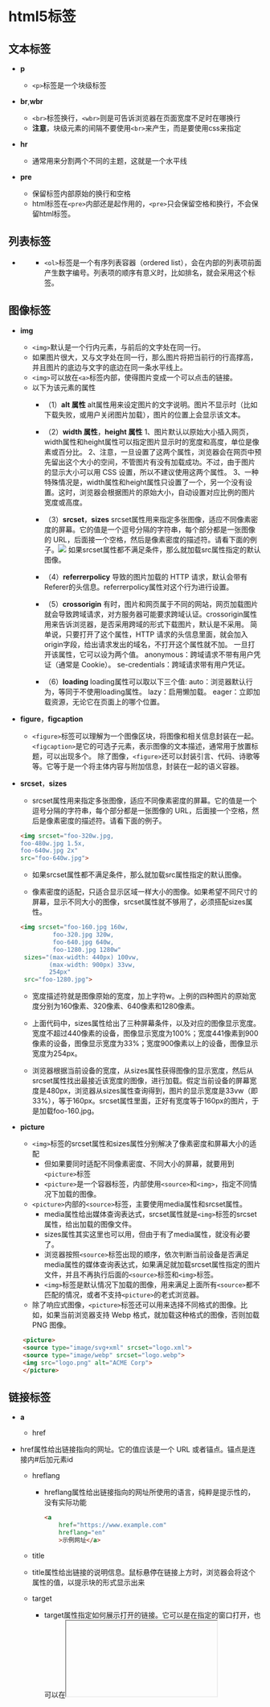 # html5标签

## 文本标签
* **p**
    * ``<p>``标签是一个块级标签

* **br**,**wbr**
    * ``<br>``标签换行，``<wbr>``则是可告诉浏览器在页面宽度不足时在哪换行
    * **注意**，块级元素的间隔不要使用``<br>``来产生，而是要使用css来指定

* **hr**
    * 通常用来分割两个不同的主题，这就是一个水平线

* **pre**
    * 保留标签内部原始的换行和空格
    * html标签在``<pre>``内部还是起作用的，``<pre>``只会保留空格和换行，不会保留html标签。



## 列表标签
* **<ol>**
    * ``<ol>``标签是一个有序列表容器（ordered list），会在内部的列表项前面产生数字编号。列表项的顺序有意义时，比如排名，就会采用这个标签。



## 图像标签
* **img**
    * ``<img>``默认是一个行内元素，与前后的文字处在同一行。
    * 如果图片很大，又与文字处在同一行，那么图片将把当前行的行高撑高，并且图片的底边与文字的底边在同一条水平线上。
    * ``<img>``可以放在``<a>``标签内部，使得图片变成一个可以点击的链接。
    * 以下为该元素的属性
        * （1）**alt 属性**
                    alt属性用来设定图片的文字说明。图片不显示时（比如下载失败，或用户关闭图片加载），图片的位置上会显示该文本。

        * （2）**width 属性**，**height 属性** 
                    1、图片默认以原始大小插入网页，width属性和height属性可以指定图片显示时的宽度和高度，单位是像素或百分比。
                    2、注意，一旦设置了这两个属性，浏览器会在网页中预先留出这个大小的空间，不管图片有没有加载成功。不过，由于图片的显示大小可以用 CSS 设置，所以不建议使用这两个属性。
                    3、一种特殊情况是，width属性和height属性只设置了一个，另一个没有设置。这时，浏览器会根据图片的原始大小，自动设置对应比例的图片宽度或高度。

        * （3）**srcset**，**sizes**
                    srcset属性用来指定多张图像，适应不同像素密度的屏幕。它的值是一个逗号分隔的字符串，每个部分都是一张图像的 URL，后面接一个空格，然后是像素密度的描述符。请看下面的例子。<img srcset="foo-320w.jpg,foo-480w.jpg 1.5x,foo-640w.jpg 2x" src="foo-640w.jpg">
                    如果srcset属性都不满足条件，那么就加载src属性指定的默认图像。

        * （4）**referrerpolicy** 
                    <img>导致的图片加载的 HTTP 请求，默认会带有Referer的头信息。referrerpolicy属性对这个行为进行设置。

        * （5）**crossorigin**
                    有时，图片和网页属于不同的网站，网页加载图片就会导致跨域请求，对方服务器可能要求跨域认证。crossorigin属性用来告诉浏览器，是否采用跨域的形式下载图片，默认是不采用。
                    简单说，只要打开了这个属性，HTTP 请求的头信息里面，就会加入origin字段，给出请求发出的域名，不打开这个属性就不加。
                    一旦打开该属性，它可以设为两个值。
                    anonymous：跨域请求不带有用户凭证（通常是 Cookie）。
                    se-credentials：跨域请求带有用户凭证。

        * （6）**loading**
                    loading属性可以取以下三个值:
                    auto：浏览器默认行为，等同于不使用loading属性。
                    lazy：启用懒加载。
                    eager：立即加载资源，无论它在页面上的哪个位置。

* **figure**，**figcaption**
    * ``<figure>``标签可以理解为一个图像区块，将图像和相关信息封装在一起。``<figcaption>``是它的可选子元素，表示图像的文本描述，通常用于放置标题，可以出现多个。
        除了图像，``<figure>``还可以封装引言、代码、诗歌等等。它等于是一个将主体内容与附加信息，封装在一起的语义容器。

* **srcset**，**sizes**
    * srcset属性用来指定多张图像，适应不同像素密度的屏幕。它的值是一个逗号分隔的字符串，每个部分都是一张图像的 URL，后面接一个空格，然后是像素密度的描述符。请看下面的例子。
    
    ```html
    <img srcset="foo-320w.jpg,
    foo-480w.jpg 1.5x,
    foo-640w.jpg 2x" 
    src="foo-640w.jpg">
    ```

    * 如果srcset属性都不满足条件，那么就加载src属性指定的默认图像。

    * 像素密度的适配，只适合显示区域一样大小的图像。如果希望不同尺寸的屏幕，显示不同大小的图像，srcset属性就不够用了，必须搭配sizes属性。
    ```html
    <img srcset="foo-160.jpg 160w,
             foo-320.jpg 320w,
             foo-640.jpg 640w,
             foo-1280.jpg 1280w"
     sizes="(max-width: 440px) 100vw,
            (max-width: 900px) 33vw,
            254px"
     src="foo-1280.jpg">
    ```

     * 宽度描述符就是图像原始的宽度，加上字符w。上例的四种图片的原始宽度分别为160像素、320像素、640像素和1280像素。

     * 上面代码中，sizes属性给出了三种屏幕条件，以及对应的图像显示宽度。宽度不超过440像素的设备，图像显示宽度为100%；宽度441像素到900像素的设备，图像显示宽度为33%；宽度900像素以上的设备，图像显示宽度为254px。

     * 浏览器根据当前设备的宽度，从sizes属性获得图像的显示宽度，然后从srcset属性找出最接近该宽度的图像，进行加载。假定当前设备的屏幕宽度是480px，浏览器从sizes属性查询得到，图片的显示宽度是33vw（即33%），等于160px。srcset属性里面，正好有宽度等于160px的图片，于是加载foo-160.jpg。

* **picture**
    * ``<img>``标签的srcset属性和sizes属性分别解决了像素密度和屏幕大小的适配
        * 但如果要同时适配不同像素密度、不同大小的屏幕，就要用到``<picture>``标签
        * ``<picture>``是一个容器标签，内部使用``<source>``和``<img>``，指定不同情况下加载的图像。
    * ``<picture>``内部的``<source>``标签，主要使用media属性和srcset属性。
        * media属性给出媒体查询表达式，srcset属性就是``<img>``标签的srcset属性，给出加载的图像文件。
        * sizes属性其实这里也可以用，但由于有了media属性，就没有必要了。
        * 浏览器按照``<source>``标签出现的顺序，依次判断当前设备是否满足media属性的媒体查询表达式，如果满足就加载srcset属性指定的图片文件，并且不再执行后面的``<source>``标签和``<img>``标签。
        * ``<img>``标签是默认情况下加载的图像，用来满足上面所有``<source>``都不匹配的情况，或者不支持``<picture>``的老式浏览器。
    * 除了响应式图像，``<picture>``标签还可以用来选择不同格式的图像。比如，如果当前浏览器支持 Webp 格式，就加载这种格式的图像，否则加载 PNG 图像。
    
```html
    <picture>
    <source type="image/svg+xml" srcset="logo.xml">
    <source type="image/webp" srcset="logo.webp"> 
    <img src="logo.png" alt="ACME Corp">
    </picture>
```



## 链接标签
* **a**
  
    * href
    
* href属性给出链接指向的网址。它的值应该是一个 URL 或者锚点。锚点是连接内#后加元素id
        
    * hreflang
        * hreflang属性给出链接指向的网址所使用的语言，纯粹是提示性的，没有实际功能
            ```html
            <a
                href="https://www.example.com"
                hreflang="en"
                >示例网址</a>
            ```
    
    * title
    
    * title属性给出链接的说明信息。鼠标悬停在链接上方时，浏览器会将这个属性的值，以提示块的形式显示出来
      
    * target
        * target属性指定如何展示打开的链接。它可以是在指定的窗口打开，也可以在<iframe>里面打开。
        * target属性的值也可以是以下四个关键字之一。
            * self：当前窗口打开，这是默认值。
            * blank：新窗口打开。
            * parent：上层窗口打开，这通常用于从父窗口打开的子窗口，或者<iframe>里面的链接。如果当前窗口没有上层窗口，这个值等同于_self。
            * top：顶层窗口打开。如果当前窗口就是顶层窗口，这个值等同于_self
    * 使用target属性的时候，最好跟rel="noreferrer"一起使用，这样可以避免安全风险。
      
    * target的属性值也可以直接给定，这样如果没有你给定名字的新窗口，就会创建一个以target里的值为名字的新窗口
      
    * rel
        * rel属性说明链接与当前页面的关系。
        * 下面是一些常见的rel属性的值。
            * alternate：当前文档的另一种形式，比如翻译。
            * author：作者链接。
            * bookmark：用作书签的永久地址。
            * external：当前文档的外部参考文档。
            * help：帮助链接。
            * license：许可证链接。
            * next：系列文档的下一篇。
            * nofollow：告诉搜索引擎忽略该链接，主要用于用户提交的内容，防止有人企图通过添加链接，提高该链接的搜索排名。
            * noreferrer：告诉浏览器打开链接时，不要将当前网址作为 HTTP 头信息的Referer字段发送出去，这样可以隐藏点击的来源。
            * noopener：告诉浏览器打开链接时，不让链接窗口通过 JavaScript 的window.opener属性引用原始窗口，这样就提高了安全性。
            * prev：系列文档的上一篇。
            * search：文档的搜索链接。
            * tag：文档的标签链接。
        
    * referrerpolicy
      
        * referrerpolicy属于用于精确设定点击链接时，浏览器发送HTTP头信息的referer字段的行为。
    * 该属性可以取下面八个值：no-referrer、no-referrer-when-downgrade、origin、origin-when-cross-origin、unsafe-url、same-origin、strict-origin、strict-origin-when-cross-origin。
      
        * 其中，no-referrer表示不发送Referer字段，same-origin表示同源时才发送Referer字段，origin表示只发送源信息（协议+域名+端口）。其他几项的解释，请查阅 HTTP 文档。
    
* ping
        
    * ping属性指定一个网址，用户点击时，会向该网址发出一个post请求，通常用于跟踪用户的行为。
      
    * type
      
        * type属性给出链接url的MIME类型，比如到底是网页，还是图像或文件。它也是纯粹提示性的属性，没有实际功能。
    * download
        * download属性表明当前链接用于下载，而不是跳转到另一个url
        * download只在链接与网页同源的时，才会生效。也就是说，链接应该与网址属于同一个网站
        ```html
        <a href="demo.txt" download>下载</a>
        ```
        * 如果download属性设置了值，那么这个值就是下载的文件名若不设置值的话就以链接的值为属性名。
        * 如果链接点击后，服务器的 HTTP 回应的头信息设置了Content-Disposition字段，并且该字段的值与download属性不一致，那么该字段优先，下载时将显示其设置的文件名。
        * download属性还有一个用途，就是有些地址不是真实网址，而是数据网址，比如data:开头的网址。这时，download属性可以为虚拟网址指定下载的文件名。
        ```html
        <a href="data:,Hello%2C%20World!" download="hello.txt">点击</a>
        ```
        链接点击后，下载的hello.txt文件内容就是“Hello, World!”。
    * 邮件链接
        * 链接也可以指向一个邮件地址，使用**mailto**协议。用户点击后，浏览器会打开本机默认的邮件程序，让用户向指定的地址发送邮件。
        ```html
        <a href="mailto:contact@example.com">联系我们</a>
        ```
        * 上面代码中，链接就指向邮件地址。点击后，浏览器会打开一个邮件地址，让你可以向contact@example.com发送邮件。
        * 除了邮箱，邮件协议还允许指定其他几个邮件要素。
            * subject：主题
            * cc：抄送
            * bcc：密送
            * body：邮件内容
        * 使用方法是将这些邮件要素，以查询字符串的方式，附加在邮箱地址后面。
        ```html
        <a href="mailto:foo@bar.com?cc=test@test.com&subject=The%20subject&body=The%20body">发送邮件</a>
        ```
        * 上面代码中，邮件链接里面不仅包含了邮箱地址，还包含了cc、subject、body等邮件要素。这些要素的值需要经过 URL 转义，比如空格转成%20。
        * 不指定邮箱也是允许的，就像下面这样。这时用户自己在邮件程序里面，填写想要发送的邮箱，通常用于邮件分享网页。```<a href="mailto:">告诉朋友</a>```
    * 电话链接
      
        * 如果是手机浏览的页面，还可以使用tel协议，创建电话链接。用户点击该链接，会唤起电话，可以进行拨号。
    ```html
        <a href="tel:13312345678">13312345678</a>
    ```
        * 上面代码在手机中，点击链接会唤起拨号界面，可以直接拨打指定号码。
    
* ``<link>``
    * **基本用法**
    ```html
    <link href="default.css" rel="stylesheet"title="Default Style">
    <link href="fancy.css" rel="alternate stylesheet" title="Fancy">
    <link href="basic.css" rel="alternate stylesheet" title="Basic">
    ```
    * 上面代码中，default.css是默认样式表，默认就会生效。fancy.css和basic.css是替换样式表（rel="alternate stylesheet"），默认不生效。title属性在这里是必需的，用来在浏览器菜单里面列出这些样式表的名字，供用户选择，以替代默认样式表。**可以做主题**
    * ``<link>``还可以加载网站的 favicon 图标文件。
    ```html
    <link rel="icon" href="/favicon.ico" type="image/x-icon">
    ```
    * 手机访问时，网站通常需要提供不同分辨率的图标文件。
    ``` html 
    <link rel="apple-touch-icon-precomposed" sizes="114x114" href="favicon114.png">
    <link rel="apple-touch-icon-precomposed" sizes="72x72" href="favicon72.png">
    ```
    * ``<link>``也用于提供文档的相关链接，比如下面是给出文档的 RSS Feed 地址。
    ```html
    <link rel="alternate" type="application/atom+xml" href="/blog/news/atom">
    ```
    * **rel属性**
        * el属性表示外部资源与当前文档之间的关系，是<link>标签的必需属性。它可以但不限于取以下值。
        ```html
                <!-- 作者信息 -->
            <link rel="author" href="humans.txt"> author：文档作者的链接。
            <!-- 版权信息 -->
            <link rel="license" href="copyright.html">license：许可证链接。
            <!-- 另一个语言的版本 -->
            <link rel="alternate" href="https://es.example.com/" hreflang="es">alternate：文档的另一种表现形式的链接，比如打印版。
            <!-- 联系方式 -->
            <link rel="me" href="https://google.com/profiles/someone" type="text/html">
            <link rel="me" href="mailto:name@example.com">
            <link rel="me" href="sms:+15035550125">
            <!-- 历史资料 -->
            <link rel="archives" href="http://example.com/archives/">
            <!-- 目录 -->
            <link rel="index" href="http://example.com/article/">
            <!-- 导航 -->
            <link rel="first" href="http://example.com/article/">
            <link rel="last" href="http://example.com/article/?page=42">
            <link rel="prev" href="http://example.com/article/?page=1">prev：表示当前文档是系列文档的一篇，这里给出上一篇文档的链接
            <link rel="next" href="http://example.com/article/?page=3">next：系列文档下一篇的链接。
        ```

    * **资源的预加载**
        * ``<link rel="preload">``告诉浏览器尽快下载并缓存资源（如脚本或样式表），该指令优先级较高，浏览器肯定会执行
            * rel="preload"除了优先级较高，还有两个优点：一是允许指定预加载资源的类型，二是允许onload事件的回调函数。下面是rel="preload"配合as属性，告诉浏览器预处理资源的类型，以便正确处理。
            * as属性指定加载资源的类型，它的值一般有下面几种。
            ```
            "script"
            "style"
            "image"
            "media"
            "document"
            ```
            * 如果不指定as属性，或者它的值是浏览器不认识的，那么浏览器会以较低的优先级下载这个资源。
            * 有时还需要type属性，进一步明确 MIME 类型
            ```html
            <link rel="preload" href="sintel-short.mp4" as="video" type="video/mp4">
            ```
            * 上面代码要求浏览器提前下载视频文件，并且说明这是 MP4 编码。
            * 所有预下载的资源，只是下载到浏览器的缓存，并没有执行。如果希望资源预下载后立刻执行，可以参考下面的写法。
        * ``<link rel="prefetch">``的使用场合是，如果后续的页面需要某个资源，并且希望预加载该资源，以便加速页面渲染。该指令不是强制性的，优先级较低，浏览器不一定会执行。这意味着，浏览器可以不下载该资源，比如连接速度很慢时。
        * ``<link rel="preconnect">``要求浏览器提前与某个域名建立 TCP 连接。当你知道，很快就会请求该域名时，这会很有帮助。
        * ``<link rel="dns-prefetch">``要求浏览器提前执行某个域名的 DNS 解析
        * ``<link rel="prerender">``要求浏览器加载某个网页，并且提前渲染它。用户点击指向该网页的链接时，就会立即呈现该页面。如果确定用户下一步会访问该页面，这会很有帮助。

    * **media 属性**
        * media属性给出外部资源生效的媒介条件。
        ```html
        <link href="print.css" rel="stylesheet" media="print">
        <link href="mobile.css" rel="stylesheet" media="screen and (max-width: 600px)">
        ```
        * 上面代码中，打印时加载print.css，移动设备访问时（设备宽度小于600像素）加载mobile.css。
    * 其他属性
        * ``<link>``标签的其他属性如下。
        * crossorigin：加载外部资源的跨域设置。
        * href：外部资源的网址。
        * referrerpolicy：加载时Referer头信息字段的处理方法。
        * as：rel="preload"或rel="prefetch"时，设置外部资源的类型。
        * type：外部资源的 MIME 类型，目前仅用于rel="preload"或rel="prefetch"的情况。
        * title：加载样式表时，用来标识样式表的名称。
        * sizes：用来声明图标文件的尺寸，比如加载苹果手机的图标文件
* ``<script>``
    * type属性给出脚本的类型，默认是 JavaScript 代码，所以可省略。完整的写法其实是下面这样。type属性也可以设成module，表示这是一个 ES6 模块，不是传统脚本
    * 对于那些不支持 ES6 模块的浏览器，可以设置nomodule属性。支持 ES6 模块的浏览器，会不加载指定的脚本。这个属性通常与type="module"配合使用，作为老式浏览器的回退方案。
    * ``<script>``还有下面一些其他属性，大部分跟 JavaScript 语言有关，可以参考相关的 JavaScript 教程。
        * async：该属性指定 JavaScript 代码为异步执行，不是造成阻塞效果，JavaScript 代码默认是同步执行。
        * defer：该属性指定 JavaScript 代码不是立即执行，而是页面解析完成后执行。
        * crossorigin：如果采用这个属性，就会采用跨域的方式加载外部脚本，即 HTTP 请求的头信息会加上origin字段。
        * integrity：给出外部脚本的哈希值，防止脚本被篡改。只有哈希值相符的外部脚本，才会执行。
        * nonce：一个密码随机数，由服务器在 HTTP 头信息里面给出，每次加载脚本都不一样。它相当于给出了内嵌脚本的白名单，只有在白名单内的脚本才能执行。
        * referrerpolicy：HTTP 请求的Referer字段的处理方法。
* ``<noscript>``标签用于浏览器不支持或关闭 JavaScript 时，所要显示的内容。用户关闭 JavaScript 可能是为了节省带宽，以延长手机电池寿命，或者为了防止追踪，保护隐私。
    ```html
    <noscript>
  您的浏览器不能执行 JavaScript 语言，页面无法正常显示。
    </noscript>
  ```
    上面这段代码，只有浏览器不能执行 JavaScript 代码时才会显示，否则就不会显示。

## 多媒体标签
* **video**
    * ``<video>``标签是一个块级元素，用于放置视频。如果浏览器支持加载的视频格式，就会显示一个播放器，否则显示``<video>``内部的子元素。
    ```html
        <video src="example.mp4" controls>
        <p>你的浏览器不支持 HTML5 视频，请下载<a href="example.mp4">视频文件</a>。</p>
        </video>
    ```
    * 上面代码中，如果浏览器不支持该种格式的视频，就会显示<video>内部的文字提示。

    * `<video>`有以下属性。
        * src：视频文件的网址。
        * controls：播放器是否显示控制栏。该属性是布尔属性，不用赋值，只要写上属性名，就表示打开。如果不想使用浏览器默认的播放器，而想使用自定义播放器，就不要使用该属性。
        * width：视频播放器的宽度，单位像素。
        * height：视频播放器的高度，单位像素。
        * autoplay：视频是否自动播放，该属性为布尔属性。
        * loop：视频是否循环播放，该属性为布尔属性。
        * muted：是否默认静音，该属性为布尔属性。
        * poster：视频播放器的封面图片的 URL。
        * preload：视频播放之前，是否缓冲视频文件。这个属性仅适合没有设置autoplay的情况。它有三个值，分别是none（不缓冲）、metadata（仅仅缓冲视频文件的元数据）、auto（可以缓冲整个文件）。
        * playsinline：iPhone 的 Safari 浏览器播放视频时，会自动全屏，该属性可以禁止这种行为。该属性为布尔属性。
        * crossorigin：是否采用跨域的方式加载视频。它可以取两个值，分别是anonymous（跨域请求时，不发送用户凭证，主要是 Cookie），use-credentials（跨域时发送用户凭证）。
        * currentTime：指定当前播放位置（双精度浮点数，单位为秒）。如果尚未开始播放，则会从这个属性指定的位置开始播放。
        * duration：该属性只读，指示时间轴上的持续播放时间（总长度），值为双精度浮点数（单位为秒）。如果是流媒体，没有已知的结束时间，属性值为+Infinity。
            ```html
                <video width="400" height="400"
                    autoplay loop muted
                    poster="poster.png">
                </video>
            ```

    * 上面代码中，视频播放器的大小是 400 x 400，会自动播放和循环播放，并且静音，还带有封面图。这是网站首页背景视频的常见写法。
      
    * HTML标准没有规定浏览器需要支持哪些视频格式，完全是有浏览器厂商自己来决定。为了避免浏览器不支持视频格式，可以使用<source>标签，放置在同一个视频的多种格式。
        ```html
        <video controls>
            <source src="example.mp4" type="video/mp4">
            <source src="example.webm" type="video/webm">
            <p>你的浏览器不支持html5视频，请下载 <a href="example.mp4">视频文件</a>。</p>
            </video>
        ```
        * 注：这里<source>后面会讲，点击<a  href="#11" id="22">这里</a>转到
    * 上面代码中，<source>标签的type属性的值是视频文件的 MIME 类型，上例指定了两种格式的视频文件：MP4 和 WebM。如果浏览器支持 MP4，就加载 MP4 格式的视频，不再往下执行了。如果不支持 MP4，就检查是否支持 WebM，如果还是不支持，则显示提示。

* ### audio
     * `<audio>`标签是一个块级元素，用于放置音频，用法和<video>表标签基本一致。
        ```html
            <audio controls>
                <source src="foo.mp3" type="audio/mp3">
                <source src="foo.ogg" type="audio/ogg">
                <p>你的浏览器不支持 HTML5 音频，请直接下载<a href="foo.mp3">音频文件</a>。</p>
            </audio>
        ```
    * 用法基本和视频播放标签<video>一致，大致属性差不多。
        常用<audio>属性：
        ```txt
            autoplay：      是否自动播放，布尔属性。
            controls：      是否显示播放工具栏，布尔属性。如果不设置，浏览器不显示播放界面，通常用于背景音乐。
            crossorigin：   是否使用跨域方式请求。
            loop：          是否循环播放，布尔属性。
            muted：         是否静音，布尔属性。
            preload：       音频文件的缓冲设置。
            src：           音频文件网址。
        ```
* ``<track>``视频播放字幕，在<video>标签中使用
    * 用法示例：
        ```html
                <video controls src="sample.mp4">
                    <track label="英文" kind="subtitles" src="subtitles_en.vtt" srclang="en">
                    <track label="中文" kind="subtitles" src="subtitles_cn.vtt" srclang="cn" default>
                </video>
        ```
        <track>主要属性:
    ```txt
            label：    播放器显示的字幕名称，供用户选择。
            kind：     字幕的类型，默认是subtitles，表示将原始声音成翻译外国文字，比如英文视频提供中文字幕。另一个常见的值是captions，表示原始声音的文字描述，通常是视频原始使用的语言，比如英文视频提供英文字幕。

            src：      vtt 字幕文件的网址。
            srclang：  字幕的语言，必须是有效的语言代码。
            default：  是否默认打开，布尔属性。 
    ```
* `<source>`  <a id="11" href=“#22”>#</a>
    * 用于在<picture>、<video>、<audio>内指定一项外部的资源 单标签。
        * 主要属性为：
        ```txt
            type：     指定外部资源的 MIME 类型。
            src：      指定源文件，用于<video>和<audio>。
            srcset：   指定不同条件下加载的图像文件，用于<picture>。
            media：    指定媒体查询表达式，用于<picture>。
            sizes：    指定不同设备的显示大小，用于<picture>，必须跟srcset搭配使用。
        ```

* `<embed>`
    * 这个标签是嵌入一个外部内容，由浏览器控制，但不是所有都支持。
        * 嵌入视频播放器的例子：
            ```html
                <embed type="video/webm"
                    src="/media/examples/flower.mp4"
                    width="250"
                    height="200">
            ```
    * 主要通用属性
        * height：显示高度，单位为像素，不允许百分比。
        * width：显示宽度，单位为像素，不允许百分比。
        * src：嵌入的资源的 URL。
        * type：嵌入资源的 MIME 类型。
    * 下面是启动浏览器flash的例子
        ```html
            <embed src="whoosh.swf" quality="medium"
                bgcolor="#ffffff" width="550" height="400"
                name="whoosh" align="middle" allowScriptAccess="sameDomain"
                allowFullScreen="false" type="application/x-shockwave-flash"
                pluginspage="http://www.macromedia.com/go/getflashplayer">
                如果浏览器没有安装 Flash 插件，就会提示去pluginspage属性指定的网址下载。
        ```

* `<object>`,`<param>`
    * <object>是上面的<embed>的替代品，因为没有历史遗留的问题所以更推荐用，只限于插入少量几行代码
        * 下面是插入PDF文件的例子
        ```html
            <object type="application/pdf"
                data="/media/examples/In-CC0.pdf"
                width="250"
                height="200">
            </object>
        ```
        * 通用属性为：
            * data：嵌入的资源的 URL。
            * form：当前网页中相关联表单的id属性（如果有的话）。
            * height：资源的显示高度，单位为像素，不能使用百分比。
            * width：资源的显示宽度，单位为像素，不能使用百分比。
            * type：资源的 MIME 类型。
            * typemustmatch：布尔属性，表示data属性与type属性是否必须匹配。
    * `<param>` 能在里面来给<object>容器元素的标签使用来给出插件所要的运行参数。
        * ```html
                <object data="movie.swf" type="application/x-shockwave-flash">
                    <param name="foo" value="bar">
                </object>
            ```



## iframe
* **iframe**
    * `<iframe>` 主要用于在网页中来拼接其他的网页，不常用。
        * 示例：
            ```html
                <iframe src="https://www.example.com"
                    width="100%" height="500" frameborder="0"
                    allowfullscreen sandbox>
                    <p><a href="https://www.example.com">点击打开嵌入页面</a></p>
                </iframe>
            ```
        * 主要属性
            ```txt
                allowfullscreen：允许嵌入的网页全屏显示，需要全屏 API 的支持，请参考相关的 JavaScript 教程。
                frameborder：   是否绘制边框，0为不绘制，1为绘制（默认值）。建议尽量少用这个属性，而是在 CSS 里面设置样式。
                src：           嵌入的网页的 URL。
                width：         显示区域的宽度。
                height：        显示区域的高度。
                sandbox：       设置嵌入的网页的权限，详见下文。
                importance：    浏览器下载嵌入的网页的优先级，可以设置三个值。high表示高优先级，low表示低优先级，auto表示由浏览器自行决定。
                name：          内嵌窗口的名称，可以用于<a>、<form>、<base>的target属性。
                referrerpolicy：请求嵌入网页时，HTTP 请求的Referer字段的设置。参见<a>标签的介绍。
            ```

* **sandbox**
    * 用于设置嵌入网页中的属性，相当于设置了一个隔离层
        ```html
            <iframe src="https://www.example.com" sandbox>
            </iframe>
        ```
    * 利用属性能设置具体的权限，主要的属性为：
        ```txt
            allow-forms：            允许提交表单。

            allow-modals：           允许提示框，即允许执行window.alert()等会产生弹出提示框的 JavaScript 方法。

            allow-popups：           允许嵌入的网页使用window.open()方法弹出窗口。

            allow-popups-to-escape-sandbox：允许弹出窗口不受沙箱的限制。

            allow-orientation-lock： 允许嵌入的网页用脚本锁定屏幕的方向，即横屏或竖屏。

            allow-pointer-lock：     允许嵌入的网页使用 Pointer Lock API，锁定鼠标的移动。

            allow-presentation：     允许嵌入的网页使用 Presentation API。

            allow-same-origin：      不打开该项限制，将使得所有加载的网页都视为跨域。
            
            allow-scripts：          允许嵌入的网页运行脚本（但不创建弹出窗口）。

            allow-storage-access-by-user-activation：  sandbox属性同时设置了这个值和allow-same-origin的情况下，允许<iframe>嵌入的第三方网页通过用户发起document.requestStorageAccess()请求，经由 Storage Access API 访问父窗口的 Cookie。

            allow-top-navigation：   允许嵌入的网页对顶级窗口进行导航。

            allow-top-navigation-by-user-activation：允许嵌入的网页对顶级窗口进行导航，但必须由用户激活。

            allow-downloads-without-user-activation：允许在没有用户激活的情况下，嵌入的网页启动下载。
        ```

* **loading**
    * 设置资源的预加载有三个主要的属性
        * auto：浏览器默认行为
        * lazy： 懒加载网页即将滚动到在开始加载
        * eager：立即记载资源



## 表单表标签
* **<from>**
    * 标签用来定义一个表单，所有表单中的内容都要放在里面
    * 示例：这是一个拥有用户名、文本输入框和提交按钮的表单
        ```html
            <form action="https://example.com/api" method="post">
                <label for="POST-name">用户名：</label>
                <input id="POST-name" type="text" name="user">
                <input type="submit" value="提交">
            </form>
        ```
    * 主要属性为：
        ```html
            accept-charset   //服务器接受的字符编码列表，使用空格分隔，默认与网页编码相同。
            action           //服务器接收数据的 URL。
            autocomplete     //如果用户没有填写某个控件，浏览器是否可以自动填写该值。它的可能取值分别为off（不自动填写）和on（自动填写）。
            method           //提交数据的 HTTP 方法，可能的值有post（表单数据作为 HTTP 数据体发送），get（表单数据作为 URL 的查询字符串发送），dialog（表单位于<dialog>内部使用）。
            enctype          //当method属性等于post时，该属性指定提交给服务器的 MIME 类型。可能的值为application/x-www-form-urlencoded（默认值），multipart/form-data（文件上传的情况），text/plain。
            name             //表单的名称，应该在网页中是唯一的。注意，如果一个控件没有设置name属性，那么这个控件的值就不会作为键值对，向服务器发送。
            novalidate       //布尔属性，表单提交时是否取消验证。
            target           //在哪个窗口展示服务器返回的数据，可能的值有_self（当前窗口），_blank（新建窗口），_parent（父窗口），_top（顶层窗口），<iframe>标签的name属性（即表单返回结果展示在<iframe>窗口）。
        ```
* **enctype**
    * 指定了使用post方法提交数据的时候，浏览器给出的mime类型
    * 属性有以下值：
        * 1、application/x-www-form-urlencoded是默认类型，控件名和控件值都要转义（空格转为*号，非数字和非字母转为%HH的形式，换行转为CR LF），控件名和控件值之间用=分隔。控件按照出现顺序排列，控件之间用&分隔
        * 2、multipart/form-data主要用于文件上传。这个类型上传大文件时，会将文件分成多块传送，每一块的 HTTP 头信息都有Content-Disposition属性，值为form-data，以及一个name属性，值为控件名。
        ```html
            <form action="https://example.com/api"
                enctype="multipart/form-data"
                method="post">
                用户名：<input type="text" name="submit-name"><br>
                文件：<input type="file" name="files"><br>
                <input type="submit" value="上传"> <input type="reset" value="清除">
            </form>
        ```

* **<fieldset>**，**<legend>**
    * fieldset用于将一组相关控件组合到一起，是一个块级标签
    * 有三个属性：
        * disabled：使控件不可用
        * form： 指定控件所属的from，值为id
        * name： 控件组的名称

* **<label>**
  
* 提供控件的文字说明，行内元素
  
* **<input>**
    * 用来接收用户的输入，单标签
    * 默认值是text表示输入框
        * 属性的值
            ```html
                autofocus       //布尔属性，是否在页面加载时自动获得焦点。
                disabled        //布尔属性，是否禁用该控件。一旦设置，该控件将变灰，用户可以看到，但是无法操作。
                form            //关联表单的id属性。设置了该属性后，控件可以放置在页面的任何位置，否则只能放在<form>内部。
                list            //关联的<datalist>的id属性，设置该控件相关的数据列表，详见后文。
                name            //控件的名称，主要用于向服务器提交数据时，控件键值对的键名。注意，只有设置了name属性的控件，才会向服务器提交，不设置就不会提交。
                readonly        //布尔属性，是否为只读。
                required        //布尔属性，是否为必填。
                type            //控件类型，详见下文。
                value           //控件的值。
            ```
* **类型**
    * type决定了input的形式，以下为type值
        * 1、`type=“text”`
            * 配套属性为
            ```html
                maxlength       //可以输入的最大字符数，值为一个非负整数。
                minlength       //可以输入的最小字符数，值为一个非负整数，且必须小于maxlength。
                pattern         //用户输入必须匹配的正则表达式，比如要求用户输入4个～8个英文字符，可以写成pattern="[a-z]{4,8}"。如果用户输入不符合要求，浏览器会弹出提示，不会提交表单。
                placeholder     //输入字段为空时，用于提示的示例值。只要用户没有任何字符，该提示就会出现，否则会消失。
                readonly        //布尔属性，表示该输入框是只读的，用户只能看，不能输入。
                size            //表示输入框的显示长度有多少个字符宽，它的值是一个正整数，默认等于20。超过这个数字的字符，必须移动光标才能看到。
                spellcheck      //是否对用户输入启用拼写检查，可能的值为true或false。
            ```

    * 2、`type=“search”`
    
* 用于搜索的文本框，基本和text相同
        
    * 3、`type=“button”`
        * 没有默认行为的按钮，可以指定click事件
            * 建议最好使用<button>标签代替，以来语义清晰，而来button标签里面可以插入图片和其他代码
    
    * 4、`type=“submit”`
        * 提交按钮，点击按钮会把表单提交到服务器
        * 指定value能切换显示的文字
            * 配套的主要属性
                ```html
                    formaction      //提交表单数据的服务器 URL。
                    formenctype     //表单数据的编码类型。
                    formmethod      //提交表单使用的 HTTP 方法（get或post）。
                    formnovalidate  //一个布尔值，表示数据提交给服务器之前，是否要忽略表单验证。
                    formtarget      //收到服务器返回的数据后，在哪一个窗口显示。
                ```
        
        
    * 5、`type=“image”`
        * 表示将一个图像文件作为提交按钮，用法和submit一致,主要属性为
            ```html
                    alt     //图像无法加载时显示的替代字符串。
                    src     //加载的图像 URL。
                    height  //图像的显示高度，单位为像素。
                    width   //图像的显示宽度，单位为像素。
            ```
        
    * 6、`type=“reset”`
    
    * 是一个重置按钮，用户点击以后，所有表格控件重置为初始值。
    
* 7、`type=“checkbox”`
        
    * 复选框，允许选择或取消选择该选项,checked属性表示默认选中,value属性的默认值是on
      
    * 8、`type=“radio”`
    * 单选框，表示一组选择之中，只能选中一项。单选框通常为一个小圆圈，选中时会被填充或突出显示
            * 1、checked：布尔属性，表示是否默认选中当前项。
            * 2、value：用户选中该项时，提交到服务器的值，默认为on'。
    
    * 9、`type=“email”`
        * 只能输入电子邮箱的文本输入框。表单提交之前，浏览器会自动验证是否符合电子邮箱的格式，如果不符合就会显示提示，无法提交到服务器
        ```html
            maxlength       //可以输入的最大字符数。
            minlength       //可以输入的最少字符数。
            multiple        //布尔属性，是否允许输入多个以逗号分隔的电子邮箱。
            pattern         //输入必须匹配的正则表达式。
            placeholder     //输入为空时的显示文本。
            readonly        //布尔属性，该输入框是否只读。
        size            //一个非负整数，表示输入框的显示长度为多少个字符。
            spellcheck      //是否对输入内容启用拼写检查，可能的值为true或false。
        ```
    
    * 10、`type=“password”`
        * 密码输入框，输入的字符会被遮挡
        ```html
            maxlength       //可以输入的最大字符数。
            minlength       //可以输入的最少字符数。
            pattern         //输入必须匹配的正则表达式。
            placeholder     //输入为空时的显示文本。
            readonly        //布尔属性，该输入框是否只读。
            size            //一个非负整数，表示输入框的显示长度为多少个字符。
        autocomplete    //是否允许自动填充，可能的值有on（允许自动填充）、off（不允许自动填充）、current-password（填入当前网站保存的密码）、new-password（自动生成一个随机密码）。
            inputmode       //允许用户输入的数据类型，可能的值有none（不使用系统输入法）、text（标准文本输入）、decimal（数字，包含小数）、numeric（数字0-9）等。
        ```
    
    * 11、`type="file"`
        * 文件选择框，允许用户选择一个或多个文件，常用于文件上传功能
        ```html
            accept      //允许选择的文件类型，使用逗号分隔，可以使用 MIME 类型（比如image/jpeg），也可以使用后缀名（比如.doc），还可以使用audio/*（任何音频文件）、video/*（任何视频文件）、image/*（任何图像文件）等表示法。
        capture     //用于捕获图像或视频数据的源，可能的值有user（面向用户的摄像头或麦克风），environment（外接的摄像头或麦克风）。
            multiple    //布尔属性，是否允许用户选择多个文件。
        ```

    * 12、`type="hidden"`
      
    * 不显示在页面的控件，用户无法输入它的值，主要用来向服务器传递一些隐藏信息。比如，CSRF 攻击会伪造表单数据，那么使用这个控件，可以为每个表单生成一个独一无二的隐藏编号，防止伪造表单提交
      
    * 13、`type="number"`
        * type=“number”是一个数字输入框，只能输入数字。浏览器通常会在输入框的最右侧，显示一个可以点击的上下箭头，点击向上箭头，数字会递增，点击向下箭头，数字会递减。
        * 该类型有以下属性：
            ```html
                max             //允许输入的最大数值。
                min             //允许输入的最小数值。
            placeholder     //用户输入为空时，显示的示例值。
                readonly        //布尔属性，表示该控件是否为只读。
                step            //点击向上和向下箭头时，数值每次递减的步长值。如果用户输入的值，不符合步长值的设定，浏览器会自动四舍五入到最近似的值。默认的步长值是1，如果初始的value属性设为1.5，那么点击向上箭头得到2.5，点击向下箭头得到0.5。
            ```
    
    * 14、`type="range"`
        * 一个滑块，用户拖动滑块，选择给定范围之中的一个数值。因为拖动产生的值是不精确的，如果需要精确数值，不建议使用这个控件。常见的例子是调节音量,最大值max，最小值min，step步长值设置增长幅度。
        * 和<datalist>标签配合使用，可以在滑动区域产生刻度
            ```html
                <input type="range" list="tickmarks">
                    <datalist id="tickmarks">
                    <option value="0" label="0%">
                    <option value="10">
                    <option value="20">
                    <option value="30">
                    <option value="40">
                    <option value="50" label="50%">
                    <option value="60">
                    <option value="70">
                    <option value="80">
                    <option value="90">
                    <option value="100" label="100%">
                    </datalist>
            ```
    * 15、`type="url“`
        * 只能输入网址的文本框。提交表单之前，浏览器会自动检查网址格式是否正确，如果不正确，就会无法提交
        ```html
            <input type="url" name="url" id="url"
                placeholder="https://example.com"
                pattern="https://.*" size="30"
                required>
        ```
        * 上面代码只能指定使用https协议
            * 该类型规定，不带有协议的网址是无效的，比如foo.com是无效的，http://foo.com是有效的。
        * 配套属性为：  
            * maxlength：允许的最大字符数。
            * minlength：允许的最少字符串。
            * pattern：输入内容必须匹配的正则表达式。
        * placeholder：输入为空时显示的示例文本。
            * readonly：布尔属性，表示该控件的内容是否只读。
            * size：一个非负整数，表示该输入框显示宽度为多少个字符。
            * spellcheck：是否启动拼写检查，可能的值为true（启用）和false（不启用）。
    
    * 和<datalist>标签搭配使用，可以形成下拉列表供用户选择。随着用户不断键入，会缩小显示范围，只显示匹配的备选项，示例如下：
    ```html
        <input id="myURL" name="myURL" type="url" list="defaultURLs">
        <datalist id="defaultURLs">
        <option value="https://developer.mozilla.org/" label="MDN Web Docs">
        <option value="http://www.google.com/" label="Google">
        <option value="http://www.microsoft.com/" label="Microsoft">
    <option value="https://www.mozilla.org/" label="Mozilla">
        <option value="http://w3.org/" label="W3C">
        </datalist>
    ```

    * 16、`type="tel“`
        * 只能输入电话号码的输入框。由于全世界的电话号码格式都不相同，因此浏览器没有默认的验证模式，大多数时候需要自定义验证
    
    * 17、`type="date“`
        * 只能输入日期的输入框，用户可以输入年月日，但是不能输入时分秒。输入格式是YYYY-MM-DD。
    
    * 18、`type="time“`
        * 只能输入时间的输入框，可以输入时分秒，不能输入年月日。日期格式是24小时制的hh:mm
        * 如果包括秒数，格式则是hh:mm:ss。日期选择器的形式则随浏览器不同而不同
    
    * 19、`type="color“`
        * 一个选择颜色的控件，它的值一律都是#rrggbb格式。
    
    * 20、`type="week“`
        * 输入一年中第几周的输入框。格式为yyyy-Www，比如2018-W18表示2018年第18周。
    
    * 21、`type="month“`
        * 只能输入年份和月份的输入框，格式为YYYY-MM。
    
    * 22、`type="datetime-local“`
        * 时间输入框，让用户输入年月日和时分，格式为yyyy-MM-ddThh:mm。注意，该控件不支持秒。
    
* **<button>**
    * 没有默认行为的点击按钮，需要type属性和脚本指定的按钮功能
    * <button>内部不仅放置文字，还可以放置图像，这可以形成图像按钮。
    ```html
        1、autofocus        //布尔属性，表示网页加载时，焦点就在这个按钮。网页里面只能有一个元素，具有这个属性。
        2、disabled         //布尔属性，表示按钮不可用，会导致按钮变灰，不可点击。
        3、name             //按钮的名称（与value属性配合使用），将以name=value的形式，随表单一起提交到服务器。
        4、value            //按钮的值（与name属性配合使用），将以name=value的形式，随表单一起提交到服务器。
        5、type             //按钮的类型，可能的值有三种：submit（点击后将数据提交给服务器），reset（将所有控件的值重置为初始值），button（没有默认行为，由脚本指定按钮的行为）。
        6、form             //指定按钮关联的<form>表单，值为<form>的id属性。如果省略该属性，默认关联按钮所在父表单。
        7、formaction       //数据提交到服务器的目标 URL，会覆盖<form>元素的action属性。
        8、formenctype      //数据提交到服务器的编码方式，会覆盖<form>元素的enctype属性。可能的值有三种：application/x-www-form-urlencoded（默认值），multipart/form-data（只用于文件上传），text/plain。
        9、formmethod       //数据提交到服务器使用的 HTTP 方法，会覆盖<form>元素的method属性，可能的值为post或get。
        10、formnovalidate  //布尔属性，数据提交到服务器时关闭本地验证，会覆盖<form>元素的novalidate属性。
        11、formtarget      //数据提交到服务器后，展示服务器返回数据的窗口，会覆盖<form>元素的target属性。可能的值有_self（当前窗口），_blank（新的空窗口）、_parent（父窗口）、_top（顶层窗口）。
    ```

* **<select>**
    * 标签用于生成一个下拉菜单。
    ```html
        <label for="pet-select">宠物：</label>
        <select id="pet-select" name="pet-select">
        <option value="">--请选择一项--</option>
        <option value="dog">狗</option>
        <option value="cat">猫</option>
        <option value="others">其他</option>
        </select>
    ```
    * 上面代码中，<select>生成一个下拉菜单，菜单标题是“--请选择一项--”，最右侧有一个下拉箭头。点击下拉箭头，会显示三个菜单项，供用户点击选择
    * 属性如下：
    ```html
        1、autofocus        //布尔属性，页面加载时是否自动获得焦点。
        2、disabled         //布尔属性，是否禁用当前控件。
        3、form             //关联表单的id属性。
        4、multiple         //布尔属性，是否可以选择多个菜单项。默认情况下，只能选择一项。一旦设置，多数浏览器会显示一个滚动列表框。用户可能需要按住Shift或其他功能键，选中多项。
        5、name             //控件名。
        6、required         //布尔属性，是否为必填控件。
        7、size             //设置了multiple属性时，页面显示时一次可见的行数，其他行需要滚动查看。
    ```

* **<option>**，**<optgroup>**
    * <option>标签用在<select>、<optgroup>、<datalist>里面，表示一个菜单项，参见<select>的示例。
    * option属性如下
    ```html
        1、disabled     //布尔属性，是否禁用该项。
        2、label        //该项的说明。如果省略，则等于该项的文本内容。
        3、selected     //布尔属性，是否为默认值。显然，一组菜单中，只能有一个菜单项设置该属性。
        4、value        //该项提交到服务器的值。如果省略，则等于该项的文本内容
    ```
    * optgroup属性如下
    ```html
        1、disabled：布尔设置，是否禁用该组。一旦设置，该组所有的菜单项都不可选。
        2、label：菜单项的标题
    ```

* **<datalist>**
  
* 是一个容器标签，用于为指定控件提供一组相关数据，通常用于生成输入提示。它的内部使用<option>，生成每个菜单项。
  
* **<textarea>**
    * 一个块级元素，用来生成多行的文本框。
    * 标签属性如下
    ```html
        1、autofocus        //布尔属性，是否自动获得焦点。
        2、cols             //文本框的宽度，单位为字符，默认值为20。
        3、disabled         //布尔属性，是否禁用该控件。
        4、form             //关联表单的id属性。
        5、maxlength        //允许输入的最大字符数。如果未指定此值，用户可以输入无限数量的字符。
        6、minlength        //允许输入的最小字符数。
        7、name             //控件的名称。
        8、placeholder      //输入为空时显示的提示文本。
        9、readonly         //布尔属性，控件是否为只读。
        10、required        //布尔属性，控件是否为必填。
        11、rows            //文本框的高度，单位为行。
        12、spellcheck      //是否打开浏览器的拼写检查。可能的值有true（打开），default（由父元素或网页设置决定），false（关闭）。
        13、wrap            //输入的文本是否自动换行。可能的值有hard（浏览器自动插入换行符CR + LF，使得每行不超过控件的宽度），soft（输入内容超过宽度时自动换行，但不会加入新的换行符，并且浏览器保证所有换行符都是CR + LR，这是默认值），off（关闭自动换行，单行长度超过宽度时，会出现水平滚动条）。
    ```

* **<output>**
    * 标签是一个行内元素，用于显示用户操作的结果。
  
* **<progress>**
    * 标签是一个行内元素，表示任务的完成进度。浏览器通常会将显示为进度条。
    ```html
        <progress id="file" max="100" value="70"> 70% </progress>
    ```

* **<meter>**
    * 标签是一个行内元素，表示指示器，用来显示已知范围内的一个值，很适合用于任务的当前进度、磁盘已用空间、充电量等带有比例性质的场合。浏览器通常会将其显示为一个不会滚动的指示条。
    ```html
        1、min      //范围的下限，必须小于max属性。如果省略，则默认为0。
        2、max      //范围的上限，必须大于min属性。如果省略，则默认为1。
        3、value    //当前值，必须在min属性和max属性之间。如果省略，则默认为0。
        4、low      //表示“低端”的上限门槛值，必须大于min属性，小于high属性和max属性。如果省略，则等于min属性。
        5、high     //表示“高端”的下限门槛值，必须小于max属性，大于low属性和min属性。如果省略，则等于max属性。
        6、optimum  //指定最佳值，必须在min属性和max属性之间。它应该与low属性和high属性一起使用，表示最佳范围。如果optimum小于low属性，则表示“低端”是最佳范围；如果大于high属性，则表示“高端”是最佳范围；如果在low和high之间，则表示“中间地带”是最佳范围。如果省略，则等于min和max的中间值。
        7、form     //关联表单的id属性。
    ```

## 表格标签
* **table**,**caption**
    * table是一个容器标签，所有的表格内容都要放置在里面
    * caption是table里面的第一个内容，表示表格的标题
        ```html
            <table>
                <caption>示例表格</caption>
            </table>
        ```
* **thead**、**tbody**、**tfoot**      
    * 这三个标签在table标签中表示表头、表体、表尾。使用不多
    * 这三个元素都是可选的，在使用时thead总是最上面显示的，tbody其次，不管实际代码如何
    * 可以同时在表给中来使用多个表体<tbody>

* **colgroup**、**col**
    * colgroup和col都是空元素，colgroup用于包含一组列的定义，col来定义表格的一列属性
    * 用colgroup来设置td或th属性就会直接给所有的单元格来赋值，而col可以通过span控制赋值表格数
    * 另外col可以给表格申明结构，还能为表格引入样式；
        ```html
            <table>
                <colgroup>
                    <col class="c1">
                    <col class="c2">
                    <col class="c3">
                </colgroup>
                <tr>
                    <td>1</td>
                    <td>2</td>
                    <td>3</td>
                </tr>
            </table>
        ```

* **tr** 
  
    * tr表示表格的一行，<tr>放在<thead>、<tbody>、<tfoot>里面就会使用他们的排序
  
* **td**、**th**
    * 这两个标签都是来定义表格的单元格的，th是标题单元格，td是内容数据单元格
    * 其中需要注意的是
        * th 元素中的文本呈现为粗体并且居中。
        * td 元素中的文本是普通的左对齐文本。
            ```html
                <table>
                    <tr>
                        <th>学号</th><th>姓名</th>
                    </tr>
                    <tr>
                        <td>001</td><td>张三</td> 
                    </tr>
                    <tr>
                        <td>002</td><td>李四</td>
                    </tr>
                </table>
            ```
    * `colspan`、`rowspan`属性
        * 主要用于跨行和跨列的情况
        * 前者表示跨越的栏数列数，后者表示跨越的行数，值为非负整数，默认为1，td属性
    * `headers`属性
      
        * 这个属性是用来标识td属于哪个th的，通常在表格较大的时候使用，值绑定th的id值
    * `scope`属性
        * 属性至支持th标签，决定th标签是栏的标题还是列的标题
        * 属性的值：
            ```txt
                row：该行的所有单元格，都与该标题单元格相关。
                col：该列的所有单元格，都与该标题单元格相关。
                rowgroup：多行组成的一个行组的所有单元格，都与该标题单元格相关，可以与rowspan属性配合使用。
                colgroup：多列组成的一个列组的所有单元格，都与该标题单元格相关，可以与colspan属性配合使用。
                auto：默认值，表示由浏览器自行决定。
            ```

## 语义化标签
* HTML5 添加了很多语义元素如下所示：
    * ``<article>``
        * 定义页面独立的内容区域。
    * ``<aside>``
        * 定义页面的侧边栏内容。
    * ``<bdi>``
        * 允许您设置一段文本，使其脱离其父元素的文本方向设置。
    * ``<command>``
        * 定义命令按钮，比如单选按钮、复选框或按钮
    * ``<details>``
        * 用于描述文档或文档某个部分的细节
    * ``<dialog>``
        * 定义对话框，比如提示框
    * ``<summary>``
        * 标签包含 details 元素的标题
    * ``<figure>``
        * 规定独立的流内容（图像、图表、照片、代码等等）。
    * ``<figcaption>``
        * 定义 ``<figure>`` 元素的标题
    * ``<footer>``
        * 定义 section 或 document 的页脚。
    * ``<header>``
        * 定义了文档的头部区域
    * ``<mark>``
     * 定义带有记号的文本。
    * ``<meter>``
        * 定义度量衡。仅用于已知最大和最小值的度量。
    * ``<nav>``
        * 定义导航链接的部分。
    * ``<progress>``
        * 定义任何类型的任务的进度。
    * ``<ruby>``
        * 定义 ruby 注释（中文注音或字符）。
    * ``<rt>``
        * 定义字符（中文注音或字符）的解释或发音。
    * ``<rp>``
        * 在 ruby 注释中使用，定义不支持 ruby 元素的浏览器所显示的内容。
    * ``<section>``
        * 定义文档中的节（section、区段）。
    * ``<time>``
     * 定义日期或时间。
    * ``<wbr>``
        * 规定在文本中的何处适合添加换行符.



## 无语义标签
* ``<div></div>``
  
    * <div>是一个通用标签，表示一个区块（division）。它没有语义，如果网页需要一个块级元素容器，又没有其他合适的标签，就可以使用这个标签。
* ``<span></span>``
  
    * ``<span>``是一个通用目的的行内标签（即不会产生换行），不带有任何语义。它通常用作CSS样式的钩子，如果需要对某些行内内容指定样式，就可以把它们放置在
```html
带有语义的块级标签（比如<article>、<section>、<aside>、<nav>等）始终应该优先使用，当且仅当没有其他语义元素合适时，才可以使用<div>。
```



## 已经移除的元素
* 以下的 HTML 4.01 元素在HTML5中已经被删除:
    * ~~<acronym>~~
        * 标记一个首字母缩写
        * 用abbr代替
    * ~~<applet>~~
        * 一个嵌入式的java applet
        * 用object代替
    * ~~<basefont>~~
      * 规定页面上的默认字体颜色和字号
    * ~~<big>~~
        * ``<big>``标签呈现打字号字体效果。
        * 使用``<big>``标签可以很容易地放大字体。但是如果文字已是最大号字体，这时``<big>``标签将不起任何作用。
    * ~~<center>~~
       * 居中
       * 已用css样式代替
    * ~~<dir>~~
         * 定义目录列表
        * 用css来为列表添加样式
    * ~~<font>~~
        * 规定文本的字体，字体尺寸，字体颜色
        * 已用样式替代
    * ~~<frame>~~和~~<frameset>~~
        * ``<frame>``标签定义frameset中的一个特定的窗口（框架）
        * 示例：
        ```html
        <html>
             <frameset cols="25%,50%,25%">
                <frame src="frame_a.html">
                <frame src="frame_b.html">
                <frame src="frame_c.html">
             </frameset>
             </html>
        ```
    * ~~<noframes>~~
      
      * 为那些不支持框架的浏览器显示文本。
    * ~~<strike>~~
        * 定义加删除线文本定义
        * 用``<del>``代替
    * ~~<tt>~~
        * 定义打字机文本
        * 已用css代替